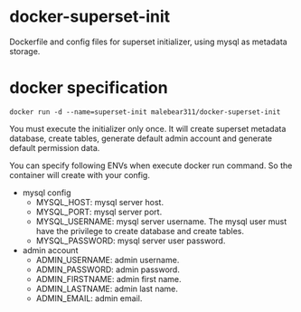 # docker-superset-init
Dockerfile and config files for superset initializer, using mysql as metadata storage.

# docker specification
```
docker run -d --name=superset-init malebear311/docker-superset-init
```

You must execute the initializer only once. It will create superset metadata database, create tables, generate default admin account and generate default permission data.

You can specify following ENVs when execute docker run command. So the container will create with your config.
- mysql config
    - MYSQL_HOST: mysql server host.
    - MYSQL_PORT: mysql server port.
    - MYSQL_USERNAME: mysql server username. The mysql user must have the privilege to create database and create tables.
    - MYSQL_PASSWORD: mysql server user password.
- admin account
    - ADMIN_USERNAME: admin username.
    - ADMIN_PASSWORD: admin password.
    - ADMIN_FIRSTNAME: admin first name.
    - ADMIN_LASTNAME: admin last name.
    - ADMIN_EMAIL: admin email.
